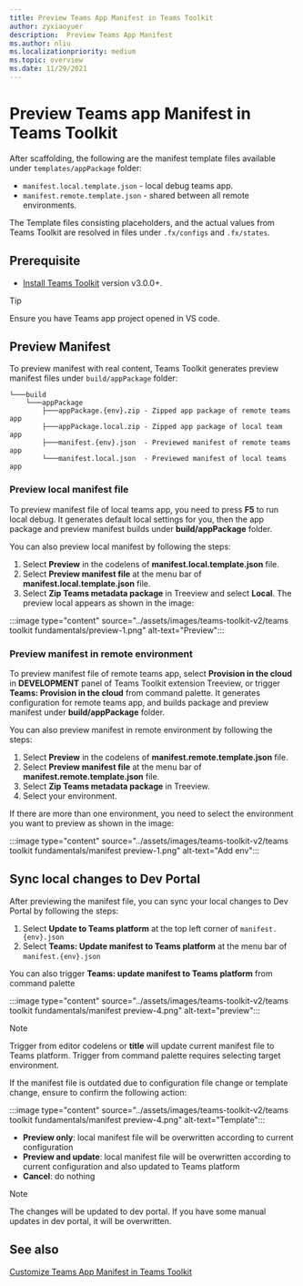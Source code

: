 ```yaml
---
title: Preview Teams App Manifest in Teams Toolkit
author: zyxiaoyuer
description:  Preview Teams App Manifest
ms.author: nliu
ms.localizationpriority: medium
ms.topic: overview
ms.date: 11/29/2021
---
```


# Preview Teams app Manifest in Teams Toolkit

After scaffolding, the following are the manifest template files available under `templates/appPackage` folder:

- `manifest.local.template.json` - local debug teams app.
- `manifest.remote.template.json` - shared between all remote environments.

The Template files consisting placeholders, and the actual values from Teams Toolkit are resolved in files under `.fx/configs` and `.fx/states`.

## Prerequisite

* [Install Teams Toolkit](https://marketplace.visualstudio.com/items?itemName=TeamsDevApp.ms-teams-vscode-extension) version v3.0.0+.

> [!TIP]
> Ensure you have Teams app project opened in VS code.

## Preview Manifest

To preview manifest with real content, Teams Toolkit generates preview manifest files under `build/appPackage` folder:

```text
└───build
    └───appPackage
        ├───appPackage.{env}.zip - Zipped app package of remote teams app
        ├───appPackage.local.zip - Zipped app package of local team app
        ├───manifest.{env}.json  - Previewed manifest of remote teams app
        └───manifest.local.json  - Previewed manifest of local teams app
```

### Preview local manifest file

To preview manifest file of local teams app, you need to press **F5** to run local debug. It generates default local settings for you, then the app package and preview manifest builds under **build/appPackage** folder.

You can also preview local manifest by following the steps:

1. Select **Preview** in the codelens of **manifest.local.template.json** file.
2. Select **Preview manifest file** at the menu bar of **manifest.local.template.json** file.
3. Select **Zip Teams metadata package** in Treeview and select **Local**.
The preview local appears as shown in the image:

:::image type="content" source="../assets/images/teams-toolkit-v2/teams toolkit fundamentals/preview-1.png" alt-text="Preview":::

### Preview manifest in remote environment

To preview manifest file of remote teams app, select **Provision in the cloud** in **DEVELOPMENT** panel of Teams Toolkit extension Treeview, or trigger **Teams: Provision in the cloud** from command palette. It generates configuration for remote teams app, and builds package and preview manifest under **build/appPackage** folder.

You can also preview manifest in remote environment by following the steps:

1. Select **Preview** in the codelens of **manifest.remote.template.json** file.
2. Select **Preview manifest file** at the menu bar of **manifest.remote.template.json** file.
3. Select **Zip Teams metadata package** in Treeview.
4. Select your environment.

If there are more than one environment, you need to select the environment you want to preview as shown in the image:

:::image type="content" source="../assets/images/teams-toolkit-v2/teams toolkit fundamentals/manifest preview-1.png" alt-text="Add env":::

## Sync local changes to Dev Portal

After previewing the manifest file, you can sync your local changes to Dev Portal by following the steps:

1.  Select **Update to Teams platform** at the top left corner of `manifest.{env}.json`
2. Select **Teams: Update manifest to Teams platform** at the menu bar of `manifest.{env}.json`

 You can also trigger **Teams: update manifest to Teams platform** from command palette

   :::image type="content" source="../assets/images/teams-toolkit-v2/teams toolkit fundamentals/manifest preview-4.png" alt-text="preview":::

> [!NOTE]
> Trigger from editor codelens or **title** will update current manifest file to Teams platform. Trigger from command palette requires selecting target environment.

If the manifest file is outdated due to configuration file change or template change, ensure to confirm the following action:

:::image type="content" source="../assets/images/teams-toolkit-v2/teams toolkit fundamentals/manifest preview-4.png" alt-text="Template":::

- **Preview only**: local manifest file will be overwritten according to current configuration
- **Preview and update**: local manifest file will be overwritten according to current configuration and also updated to Teams platform
- **Cancel**: do nothing

> [!NOTE]
> The changes will be updated to dev portal. If you have some manual updates in dev portal, it will be overwritten.

## See also

[Customize Teams App Manifest in Teams Toolkit](TeamsFx-manifest-customization.md)
